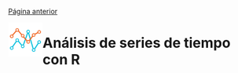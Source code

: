 [Página anterior](../README.md)

<img src="../IMG/TS.png" align="left" width="70">

# Análisis de series de tiempo con R
